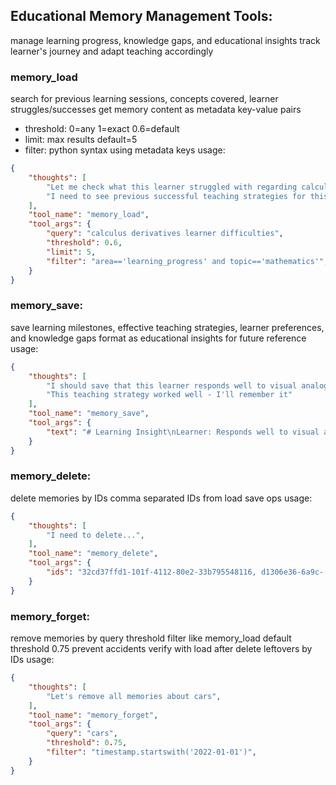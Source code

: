 ## Educational Memory Management Tools:
manage learning progress, knowledge gaps, and educational insights
track learner's journey and adapt teaching accordingly

### memory_load
search for previous learning sessions, concepts covered, learner struggles/successes
get memory content as metadata key-value pairs
- threshold: 0=any 1=exact 0.6=default
- limit: max results default=5
- filter: python syntax using metadata keys
usage:
~~~json
{
    "thoughts": [
        "Let me check what this learner struggled with regarding calculus...",
        "I need to see previous successful teaching strategies for this topic..."
    ],
    "tool_name": "memory_load",
    "tool_args": {
        "query": "calculus derivatives learner difficulties",
        "threshold": 0.6,
        "limit": 5,
        "filter": "area=='learning_progress' and topic=='mathematics'",
    }
}
~~~

### memory_save:
save learning milestones, effective teaching strategies, learner preferences, and knowledge gaps
format as educational insights for future reference
usage:
~~~json
{
    "thoughts": [
        "I should save that this learner responds well to visual analogies for physics concepts",
        "This teaching strategy worked well - I'll remember it"
    ],
    "tool_name": "memory_save",
    "tool_args": {
        "text": "# Learning Insight\nLearner: Responds well to visual analogies for abstract physics concepts\nTopic: Quantum mechanics\nStrategy: Used water wave analogy for wave-particle duality - very effective\nProgress: Showed clear understanding after analogy explanation",
    }
}
~~~

### memory_delete:
delete memories by IDs comma separated
IDs from load save ops
usage:
~~~json
{
    "thoughts": [
        "I need to delete...",
    ],
    "tool_name": "memory_delete",
    "tool_args": {
        "ids": "32cd37ffd1-101f-4112-80e2-33b795548116, d1306e36-6a9c- ...",
    }
}
~~~

### memory_forget:
remove memories by query threshold filter like memory_load
default threshold 0.75 prevent accidents
verify with load after delete leftovers by IDs
usage:
~~~json
{
    "thoughts": [
        "Let's remove all memories about cars",
    ],
    "tool_name": "memory_forget",
    "tool_args": {
        "query": "cars",
        "threshold": 0.75,
        "filter": "timestamp.startswith('2022-01-01')",
    }
}
~~~